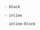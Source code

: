 
<!-- ============================ Common layout attributes ======================= -->

<display>

    - block 

    - inline

    - inline-block

    